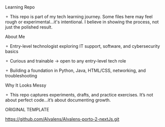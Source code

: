 Learning Repo

⚬ This repo is part of my tech learning journey. Some files here may feel rough or experimental...it's intentional. I believe in showing the process, not just the polished result.

About Me

⚬ Entry-level technologist exploring IT support, software, and cybersecurity basics

⚬ Curious and trainable → open to any entry-level tech role

⚬ Building a foundation in Python, Java, HTML/CSS, networking, and troubleshooting

Why It Looks Messy

⚬ This repo captures experiments, drafts, and practice exercises. It’s not about perfect code...it’s about documenting growth.

ORIGINAL TEMPLATE

https://github.com/Alvalens/Alvalens-porto-2-nextJs.git
